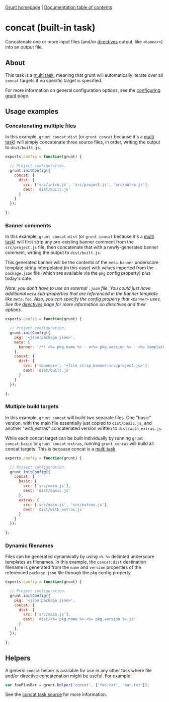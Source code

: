 [Grunt homepage](https://github.com/cowboy/grunt) | [Documentation table of contents](toc.md)

# concat (built-in task)
Concatenate one or more input files (and/or [directives](helpers_directives.md) output, like `<banner>`) into an output file.

## About

This task is a [multi task](tasks_creating.md), meaning that grunt will automatically iterate over all `concat` targets if no specific target is specified.

For more information on general configuration options, see the [configuring grunt](configuring.md) page.

## Usage examples

### Concatenating multiple files

In this example, `grunt concat:dist` (or `grunt concat` because it's a [multi task](tasks_creating.md)) will simply concatenate three source files, in order, writing the output to `dist/built.js`.

```javascript
exports.config = function(grunt) {

  // Project configuration.
  grunt.initConfig({
    concat: {
      dist: {
        src: ['src/intro.js', 'src/project.js', 'src/outro.js'],
        dest: 'dist/built.js'
      }
    }
  });

};
```

### Banner comments

In this example, `grunt concat:dist` (or `grunt concat` because it's a [multi task](tasks_creating.md)) will first strip any pre-existing banner comment from the `src/project.js` file, then concatenate that with a newly-generated banner comment, writing the output to `dist/built.js`.

This generated banner will be the contents of the `meta.banner` underscore template string interpolated (in this case) with values imported from the `package.json` file (which are available via the `pkg` config property) plus today's date.

_Note: you don't have to use an external `.json` file. You could just have additional `meta` sub-properties that are referenced in the banner template like `meta.foo`. Also, you can specify the config property that `<banner>` uses. See the [directives](helpers_directives.md) page for more information on directives and their options._

```javascript
exports.config = function(grunt) {

  // Project configuration.
  grunt.initConfig({
    pkg: '<json:package.json>',
    meta: {
      banner: '/*! <%= pkg.name %> - v<%= pkg.version %> - <%= template.today("m/d/yyyy") %> */'
    },
    concat: {
      dist: {
        src: ['<banner>', '<file_strip_banner:src/project.js>'],
        dest: 'dist/built.js'
      }
    }
  });

};
```

### Multiple build targets

In this example, `grunt concat` will build two separate files. One "basic" version, with the main file essentially just copied to `dist/basic.js`, and another "with_extras" concatenated version written to `dist/with_extras.js`.

While each concat target can be built individually by running `grunt concat:basic` or `grunt concat:extras`, running `grunt concat` will build all concat targets. This is because concat is a [multi task](tasks_creating.md).

```javascript
exports.config = function(grunt) {

  // Project configuration.
  grunt.initConfig({
    concat: {
      basic: {
        src: ['src/main.js'],
        dest: 'dist/basic.js'
      },
      extras: {
        src: ['src/main.js', 'src/extras.js'],
        dest: 'dist/with_extras.js'
      }
    }
  });

};
```

### Dynamic filenames

Files can be generated dynamically by using `<% %>` delimted underscore templates as filenames. In this example, the `concat:dist` destination filename is generated from the `name` and `version` properties of the referenced `package.json` file through the `pkg` config property.

```javascript
exports.config = function(grunt) {

  // Project configuration.
  grunt.initConfig({
    pkg: '<json:package.json>',
    concat: {
      dist: {
        src: ['src/main.js'],
        dest: 'dist/<%= pkg.name %>-<%= pkg.version %>.js'
      }
    },
  });

};
```

## Helpers

A generic `concat` helper is available for use in any other task where file and/or directive concatenation might be useful. For example:

```javascript
var fooPlusBar = grunt.helper('concat', ['foo.txt', 'bar.txt']);
```

See the [concat task source](https://github.com/cowboy/grunt/blob/master/tasks/concat.js) for more information.
